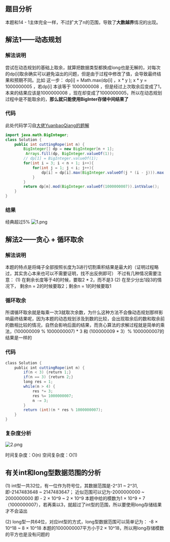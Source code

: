 ## 题目分析
本题和14 - 1主体完全一样，不过扩大了n的范围，导致了**大数越界**情况的出现。

## 解法1——动态规划
### 解法说明
尝试在动态规划的基础上取余，就算把数据类型都换成long也是无解的，对每次的dp[i]取余确实可以避免溢出的问题，但是由于过程中修改了值，会导致最终结果和预期不同。比如
这一步：
dp[i] = Math.max(dp[i] ，x * y );
x * y = 1000000005 ，若dp[i] 本该等于 1000000008 ，但是经过上次取余后变成了1，本来的结果应该是1000000008 ，现在却变成了1000000005，所以在动态规划过程中是不能取余的，**那么就只能使用BigInter存储中间结果了**

### 代码
此处代码学习自[大佬YuanbaoQiang的题解](https://leetcode-cn.com/problems/jian-sheng-zi-ii-lcof/solution/jian-dan-li-jie-dong-tai-gui-hua-xun-hua-4g3o/)
``` java
import java.math.BigInteger;
class Solution {
    public int cuttingRope(int n) {
        BigInteger[] dp = new BigInteger[n + 1];
         Arrays.fill(dp, BigInteger.valueOf(1));
        // dp[1] = BigInteger.valueOf(1);
        for(int i = 3; i < n + 1; i++){
            for(int j = 1; j < i; j++){
                dp[i] = dp[i].max(BigInteger.valueOf(j * (i - j))).max(dp[i - j].multiply(BigInteger.valueOf(j)));
            }
        }
        return dp[n].mod(BigInteger.valueOf(1000000007)).intValue();
    }
}
```

### 结果
经典超过5%
![1.png](https://pic.leetcode-cn.com/1621999832-LwMgtT-1.png)


## 解法2——贪心 + 循环取余
### 解法说明
本题的特点是将绳子全部按照长度为3进行切割乘积结果是最大的（证明过程略过，其实贪心本来也可以不需要证明，找不出反例即可）
不过有几种情况需要注意：
(1) 在剩余长度等于4的时候，要取2 * 2，而不是3
(2) 在至少分出1段3的情况下，
剩余n = 2的时候要取2；剩余n = 1的时候要取1

### 循环取余
所谓循环取余就是每乘一次3就取次余数，为什么这种方法不会像动态规划那样影响最终结果呢，因为本题的动态规划涉及到数的比较，会出现取余后的数和取余前的数相比较的情况，自然会影响后面的结果，而贪心算法的求解过程就是简单的乘法，(100000009 % 1000000007) * 3 和 (100000009 * 3）% 1000000007的结果是一样的

### 代码
``` java
class Solution {
    public int cuttingRope(int n) {
        if(n < 3) {return 1;}
        if(n == 3) {return 2;}
        long res = 1;
        while(n > 4) {
            res *= 3;
            res %= 1000000007;
            n -= 3;
        }
        return (int)(n * res % 1000000007);
    }
}
```

### 复杂度分析
![2.png](https://pic.leetcode-cn.com/1621999844-GWDVuF-2.png)


时间复杂度：O(n)
空间复杂度：O(1)

## 有关int和long型数据范围的分析
(1) int型一共32位，有一位作为符号位，其数据范围是-2^31 ~ 2^31,
即-2147483648 ~ 2147483647；
近似范围可以记为-2000000000 ~ 2000000000 即 - 2 × 10^9 ~ 2 × 10^9
本题中给的模数为1  × 10^9 + 7（1000000007），若再乘以3，就超过了int型的范围，所以要使用long存储结果才不会溢出

(2) long型一共64位，对应int型的方式，long型数据范围可以简单记为：
-8 × 10^18 ~ 8 × 10^18
本题的1000000007平方小于2 × 10^18，所以用long存储模数的平方也是没有问题的
